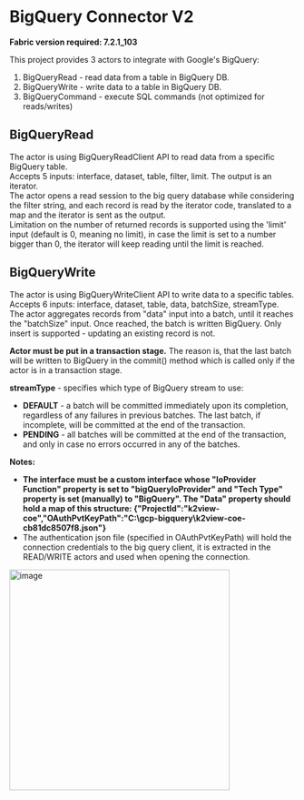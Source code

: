 # BigQuery Connector V2
**Fabric version required: 7.2.1_103**

This project provides 3 actors to integrate with Google's BigQuery:
1. BigQueryRead - read data from a table in BigQuery DB.
2. BigQueryWrite - write data to a table in BigQuery DB.  
3. BigQueryCommand - execute SQL commands (not optimized for reads/writes)

## BigQueryRead
The actor is using BigQueryReadClient API to read data from a specific BigQuery table.  
Accepts 5 inputs: interface, dataset, table, filter, limit. The output is an iterator.  
The actor opens a read session to the big query database while considering the filter string, and each record is read by the iterator code, translated to a map and the iterator is sent as the output.  
Limitation on the number of returned records is supported using the 'limit' input (default is 0, meaning no limit), in case the limit is set to a number bigger than 0, the iterator will keep reading until the limit is reached.

## BigQueryWrite
The actor is using BigQueryWriteClient API to write data to a specific tables.  
Accepts 6 inputs: interface, dataset, table, data, batchSize, streamType.  
The actor aggregates records from "data" input into a batch, until it reaches the "batchSize" input. Once reached, the batch is written BigQuery. Only insert is supported - updating an existing record is not. 

**Actor must be put in a transaction stage.** The reason is, that the last batch will be written to BigQuery in the commit() method which is called only if the actor is in a transaction stage.

**streamType** - specifies which type of BigQuery stream to use:
- **DEFAULT** - a batch will be committed immediately upon its completion, regardless of any failures in previous batches. The last batch, if incomplete, will be committed at the end of the transaction.
- **PENDING** - all batches will be committed at the end of the transaction, and only in case no errors occurred in any of the batches.

**Notes:**
- **The interface must be a custom interface whose "IoProvider Function" property is set to "bigQueryIoProvider" and "Tech Type" property is set (manually) to "BigQuery". The "Data" property should hold a map of this structure:
  {"ProjectId":"k2view-coe","OAuthPvtKeyPath":"C:\\gcp-bigquery\\k2view-coe-cb81dc8507f8.json"}** 
- The authentication json file (specified in OAuthPvtKeyPath) will hold the connection credentials to the big query client, it is extracted in the READ/WRITE actors and used when opening the connection.
  
<img width="388" alt="image" src="https://github.com/k2view-COE-KB/BigQueryConnector/assets/104128649/9b678cfa-3df2-4974-b4ff-04060deac829">